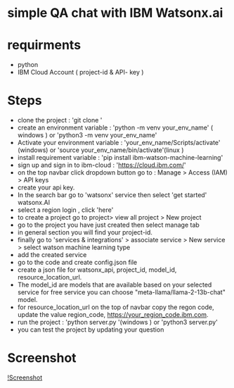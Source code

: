 # simple QA chat with IBM Watsonx.ai

# requirments
- python
- IBM Cloud Account ( project-id & API- key ) 

# Steps
- clone the project : 'git clone '
- create an environment variable : 'python -m venv your_env_name' ( windows ) or 'python3 -m venv your_env_name'
- Activate your environment variable : 'your_env_name/Scripts/activate' (windows) or 'source your_env_name/bin/activate'(linux )
- install requirement variable : 'pip install ibm-watson-machine-learning'
- sign up and sign in to ibm-cloud : 'https://cloud.ibm.com/'
- on the top navbar click dropdown button go to :  Manage > Access (IAM) > API keys
- create your api key.
- In the search bar go to 'watsonx' service then select 'get started' watsonx.AI
- select a region login , click 'here'
- to create a project go to project> view all project > New project
- go to the project you have just created then select manage tab
- in general section you will find your project-id.
- finally go to 'services & integrations' > associate service > New service > select watson machine learning type
- add the created service
- go to the code and create config.json file
- create a json file for watsonx_api, project_id, model_id, resource_location_url.
- The model_id are models that are available based on your selected service for free service you can choose "meta-llama/llama-2-13b-chat" model.
-  for resource_location_url on the top of navbar copy the regon code, update the value region_code, https://your_region_code.ibm.com.
-  run the project : 'python server.py '(windows ) or 'python3 server.py'
-  you can test the project by updating your question

# Screenshot
[!Screenshot]('screenshot.png')
